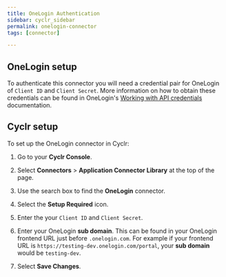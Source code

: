 ```yaml
---
title: OneLogin Authentication
sidebar: cyclr_sidebar
permalink: onelogin-connector
tags: [connector]

---
```


## OneLogin setup
To authenticate this connector you will need a credential pair for OneLogin of `Client ID` and `Client Secret`. More information on how to obtain these credentials can be found in OneLogin's [Working with API credentials](https://developers.onelogin.com/api-docs/1/getting-started/working-with-api-credentials) documentation.

## Cyclr setup

To set up the OneLogin connector in Cyclr:

1. Go to your **Cyclr Console**.

2. Select **Connectors** > **Application Connector Library** at the top of the page.

3. Use the search box to find the **OneLogin** connector.

4. Select the **Setup Required** icon.

5. Enter the your `Client ID` and `Client Secret`. 

6. Enter your OneLogin **sub domain**. This can be found in your OneLogin frontend URL just before `.onelogin.com`. For example if your frontend URL is `https://testing-dev.onelogin.com/portal`, your **sub domain** would be `testing-dev`.

6. Select **Save Changes**.
